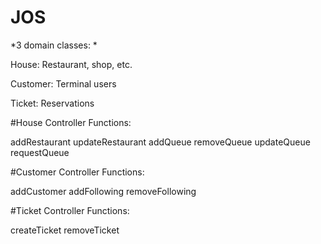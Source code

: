 # JOS
*3 domain classes: *

House: Restaurant, shop, etc.

Customer: Terminal users

Ticket: Reservations


#House Controller Functions:

addRestaurant
updateRestaurant
addQueue
removeQueue
updateQueue
requestQueue

#Customer Controller Functions:

addCustomer
addFollowing
removeFollowing

#Ticket Controller Functions:

createTicket
removeTicket
